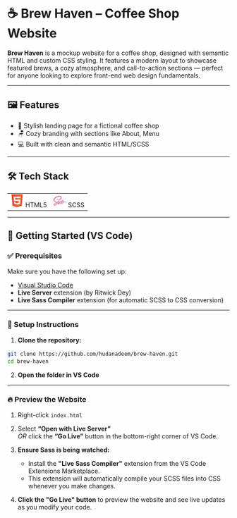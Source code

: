 # ☕ Brew Haven – Coffee Shop Website

**Brew Haven** is a mockup website for a coffee shop, designed with semantic HTML and custom CSS styling. It features a modern layout to showcase featured brews, a cozy atmosphere, and call-to-action sections — perfect for anyone looking to explore front-end web design fundamentals.

---

## 🖼️ Features

- 🧋 Stylish landing page for a fictional coffee shop
- 🪑 Cozy branding with sections like About, Menu
- 💻 Built with clean and semantic HTML/SCSS

---

## 🛠 Tech Stack

<table>
  <tr>
    <td><img src="https://raw.githubusercontent.com/devicons/devicon/master/icons/html5/html5-original.svg" width="30"/> HTML5</td>
    <td><img src="https://raw.githubusercontent.com/devicons/devicon/master/icons/sass/sass-original.svg" width="30"/> SCSS</td>
  </tr>
</table>

---

## 🚀 Getting Started (VS Code)

### ✅ Prerequisites

Make sure you have the following set up:

- [Visual Studio Code](https://code.visualstudio.com/)
- **Live Server** extension (by Ritwick Dey)
- **Live Sass Compiler** extension (for automatic SCSS to CSS conversion)

---

### 📂 Setup Instructions

1. **Clone the repository:**

```bash
git clone https://github.com/hudanadeem/brew-haven.git
cd brew-haven
```

2. **Open the folder in VS Code**

---

### 🔥 Preview the Website

1. Right-click `index.html`  
2. Select **“Open with Live Server”**  
   _OR_ click the **“Go Live”** button in the bottom-right corner of VS Code.

3. **Ensure Sass is being watched:**
   - Install the **"Live Sass Compiler"** extension from the VS Code Extensions Marketplace.
   - This extension will automatically compile your SCSS files into CSS whenever you make changes.

4. **Click the "Go Live" button** to preview the website and see live updates as you modify your code.
